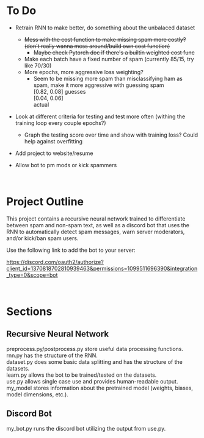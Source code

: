 # To Do
- Retrain RNN to make better, do something about the unbalaced dataset  
    - ~~Mess with the cost function to make missing spam more costly? (don't really wanna mess around/build own cost function)~~  
        - ~~Maybe check Pytorch doc if there's a builtin weighted cost func~~  
    - Make each batch have a fixed number of spam (currently 85/15, try like 70/30)  
    - More epochs, more aggressive loss weighting?
        - Seem to be missing more spam than misclassifying ham as spam, make it more aggressive with guessing spam  
        [0.82, 0.08] guesses  
        [0.04, 0.06]  
        actual

- Look at different criteria for testing and test more often (withing the training loop every couple epochs?)  
    - Graph the testing score over time and show with training loss? Could help against overfitting
- Add project to website/resume  
- Allow bot to pm mods or kick spammers  

<br>

# Project Outline
This project contains a recursive neural network trained to differentiate between spam and non-spam text,
as well as a discord bot that uses the RNN to automatically detect spam messages, warn server moderators,
and/or kick/ban spam users.

Use the following link to add the bot to your server:

https://discord.com/oauth2/authorize?client_id=1370818702810939463&permissions=1099511696390&integration_type=0&scope=bot

<br>

# Sections
## Recursive Neural Network
preprocess.py/postprocess.py store useful data processing functions.  
rnn.py has the structure of the RNN.  
dataset.py does some basic data splitting and has the structure of the datasets.  
learn.py allows the bot to be trained/tested on the datasets.  
use.py allows single case use and provides human-readable output.  
my_model stores information about the pretrained model (weights, biases, model dimensions, etc.).  
## Discord Bot
my_bot.py runs the discord bot utilizing the output from use.py.  